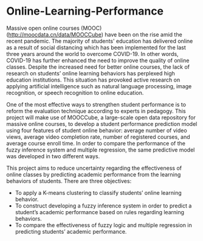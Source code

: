 # Online-Learning-Performance

Massive open online courses (MOOC) (http://moocdata.cn/data/MOOCCube) have been on the rise amid the recent pandemic. The majority of
students' education has delivered online as a result of social distancing which has been implemented
for the last three years around the world to overcome COVID-19. In other words, COVID-19 has further
enhanced the need to improve the quality of online classes. Despite the increased need for better online
courses, the lack of research on students’ online learning behaviors has perplexed high education
institutions. This situation has provoked active research on applying artificial intelligence such as
natural language processing, image recognition, or speech recognition to online education.

One of the most effective ways to strengthen student performance is to reform the evaluation technique
according to experts in pedagogy. This project will make use of MOOCCube, a large-scale open data
repository for massive online courses, to develop a student performance prediction model using four
features of student online behavior: average number of video views, average video completion rate,
number of registered courses, and average course enroll time. In order to compare the performance of
the fuzzy inference system and multiple regression, the same predictive model was developed in two
different ways.

This project aims to reduce uncertainty regarding the effectiveness of online classes by predicting
academic performance from the learning behaviors of students. There are three objectives:

- To apply a K-means clustering to classify students’ online learning behavior.
- To construct developing a fuzzy inference system in order to predict a student’s academic
performance based on rules regarding learning behaviors.
- To compare the effectiveness of fuzzy logic and multiple regression in predicting students’
academic performance. 
